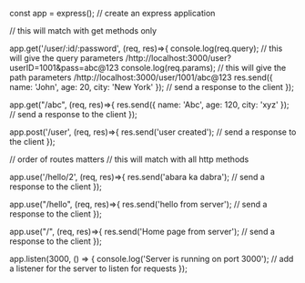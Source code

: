 const app = express(); // create an express application


// this will match with get methods only


app.get('/user/:id/:password', (req, res)=>{
    console.log(req.query); // this will give the query parameters /http://localhost:3000/user?userID=1001&pass=abc@123
    console.log(req.params); // this will give the path parameters /http://localhost:3000/user/1001/abc@123
    res.send({
        name: 'John',
        age: 20,
        city: 'New York'
    }); // send a response to the client
});


app.get("/abc", (req, res)=>{
    res.send({
        name: 'Abc',
        age: 120,
        city: 'xyz'
    }); // send a response to the client
});


app.post('/user', (req, res)=>{
    res.send('user created'); // send a response to the client
});


// order of routes matters
// this will match with all http methods

app.use('/hello/2', (req, res)=>{
    res.send('abara ka dabra'); // send a response to the client
});

app.use("/hello", (req, res)=>{
    res.send('hello from server'); // send a response to the client
});

app.use("/", (req, res)=>{
    res.send('Home page from server'); // send a response to the client
});




app.listen(3000, () => {
    console.log('Server is running on port 3000');
    // add a listener for the server to listen for requests
});